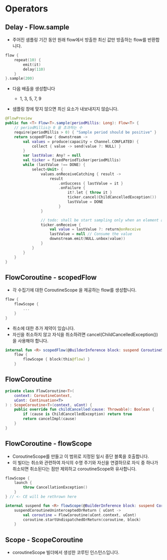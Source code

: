 # Operators

## Delay - Flow<T>.sample

- 주어진 샘플링 기간 동안 원래 flow에서 방출한 최신 값만 방출하는 flow를 반환합니다.

```kotlin
flow {
    repeat(10) {
        emit(it)
        delay(110)
    }
}.sample(200)
```

- 다음 배출을 생성합니다
    - 1, 3, 5, 7, 9

- 샘플링 창에 맞지 않으면 최신 요소가 내보내지지 않습니다.


```kotlin
@FlowPreview
public fun <T> Flow<T>.sample(periodMillis: Long): Flow<T> {
    // periodMillis는 0 을 초과하는 수
    require(periodMillis > 0) { "Sample period should be positive" }
    return scopedFlow { downstream ->
        val values = produce(capacity = Channel.CONFLATED) {
            collect { value -> send(value ?: NULL) }
        }
        var lastValue: Any? = null
        val ticker = fixedPeriodTicker(periodMillis)
        while (lastValue !== DONE) {
            select<Unit> {
                values.onReceiveCatching { result ->
                    result
                        .onSuccess { lastValue = it }
                        .onFailure {
                            it?.let { throw it }
                            ticker.cancel(ChildCancelledException())
                            lastValue = DONE
                        }
                }

                // todo: shall be start sampling only when an element arrives or sample aways as here?
                ticker.onReceive {
                    val value = lastValue ?: return@onReceive
                    lastValue = null // Consume the value
                    downstream.emit(NULL.unbox(value))
                }
            }
        }
    }
}
```

## FlowCoroutine - scopedFlow
- 각 수집기에 대한 CoroutineScope 을 제공하는 flow를 생성합니다.

```kotlin
flow {
    flowScope {
        ...
    }
}
```

- 취소에 대한 추가 제약이 있습니다.
- 자신을 취소하지 않고 자식을 취소하려면 cancel(ChildCancelledException())을 사용해야 합니다.

```kotlin
internal fun <R> scopedFlow(@BuilderInference block: suspend CoroutineScope.(FlowCollector<R>) -> Unit): Flow<R> =
    flow {
        flowScope { block(this@flow) }
    }
```

## FlowCoroutine

```kotlin
private class FlowCoroutine<T>(
    context: CoroutineContext,
    uCont: Continuation<T>
) : ScopeCoroutine<T>(context, uCont) {
    public override fun childCancelled(cause: Throwable): Boolean {
        if (cause is ChildCancelledException) return true
        return cancelImpl(cause)
    }
}
```

## FlowCoroutine - flowScope
- CoroutineScope를 만들고 이 범위로 지정된 일시 중단 블록을 호출합니다.
- 이 빌더는 취소와 관련하여 자식의 수명 주기와 자신을 연결하므로 자식 중 하나가 취소되면 취소된다는 점만 제외하고 coroutineScope와 유사합니다.

```kotlin
flowScope {
    launch {
        throw CancellationException()
    }
} // <- CE will be rethrown here
```

```kotlin
internal suspend fun <R> flowScope(@BuilderInference block: suspend CoroutineScope.() -> R): R =
    suspendCoroutineUninterceptedOrReturn { uCont ->
        val coroutine = FlowCoroutine(uCont.context, uCont)
        coroutine.startUndispatchedOrReturn(coroutine, block)
    }
```

## Scope - ScopeCoroutine
- coroutineScope 빌더에서 생성한 코루틴 인스턴스입니다.